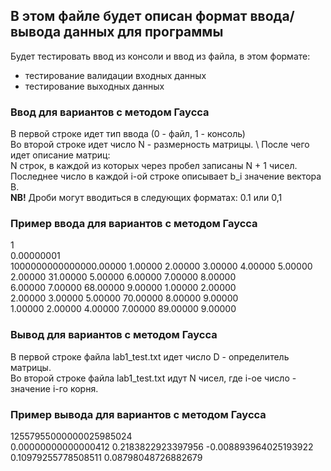 ## В этом файле будет описан формат ввода/вывода данных для программы

Будет тестировать ввод из консоли и ввод из файла, в этом формате:
 + тестирование валидации входных данных
 + тестирование выходных данных
### Ввод для вариантов с методом Гаусса
В первой строке идет тип ввода (0 - файл, 1 - консоль) \
Во второй строке идет число N - размерность матрицы. \ 
После чего идет описание матриц: \
N строк, в каждой из которых через пробел записаны N + 1 чисел. \
Последнее число в каждой i-ой строке описывает b_i значение вектора B. \
**NB!** Дроби могут вводиться в следующих форматах: 0.1 или 0,1

### Пример ввода для вариантов с методом Гаусса
1\
0.00000001 \
1000000000000000.00000 1.00000 2.00000 3.00000 4.00000 5.00000 \
2.00000 31.00000 5.00000 6.00000 7.00000 8.00000 \
6.00000 7.00000 68.00000 9.00000 1.00000 2.00000 \
2.00000 3.00000 5.00000 70.00000 8.00000 9.00000 \
1.00000 2.00000 4.00000 7.00000 89.00000 9.00000

### Вывод для вариантов с методом Гаусса
В первой строке файла lab1_test.txt идет число D - определитель матрицы. \
Во второй строке файла lab1_test.txt идут N чисел, где i-ое число - значение i-го корня.

### Пример вывода для вариантов с методом Гаусса
12557955000000025985024 \
0.00000000000000412 0.2183822923397956 -0.008893964025193922 0.10979255778508511 0.08798048726882679

